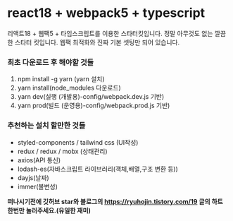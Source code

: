 # react18 + webpack5 + typescript
리액트18 + 웹팩5 + 타입스크립트를 이용한 스타터킷입니다.
정말 아무것도 없는 깔끔한 스타터 킷입니다.
웹팩 최적화와 진짜 기본 셋팅만 되어 있습니다.

### 최초 다운로드 후 해야할 것들
1. npm install -g yarn (yarn 설치)
2. yarn install(node_modules 다운로드)
3. yarn dev(실행 (개발용)-config/webpack.dev.js 기반)
4. yarn prod(빌드 (운영용)-config/webpack.prod.js 기반)

### 추천하는 설치 할만한 것들
- styled-components / tailwind css (UI작성)
- redux / redux / mobx (상태관리)
- axios(API 통신)
- lodash-es(자바스크립트 라이브러리(객체,배열,구조 변환 등))
- dayjs(날짜)
- immer(불변성)

<strong>떠나시기전에 깃허브 star와 블로그의 https://ryuhojin.tistory.com/19 글의 하트 한번만 눌러주세요.(유일한 재미)</strong>